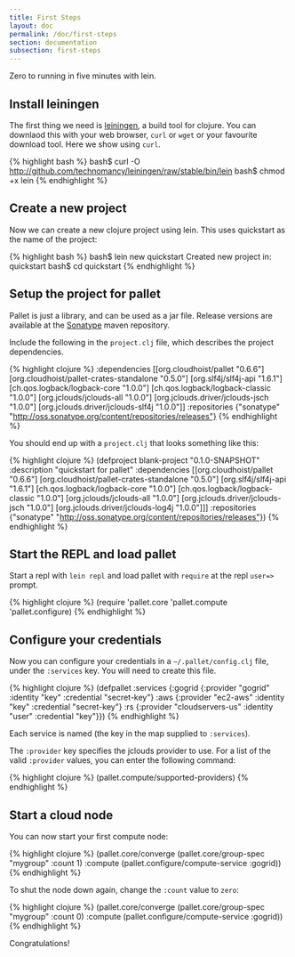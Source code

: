 ```yaml
---
title: First Steps
layout: doc
permalink: /doc/first-steps
section: documentation
subsection: first-steps
---
```


Zero to running in five minutes with lein.

## Install leiningen

The first thing we need is [leiningen](http://github.com/technomancy/leiningen),
a build tool for clojure. You can downlaod this with your web browser, `curl` or
`wget` or your favourite download tool. Here we show using `curl`.

{% highlight bash %}
bash$ curl -O http://github.com/technomancy/leiningen/raw/stable/bin/lein
bash$ chmod +x lein
{% endhighlight %}

## Create a new project

Now we can create a new clojure project using lein. This uses quickstart as the
name of the project:

{% highlight bash %}
bash$ lein new quickstart
Created new project in: quickstart
bash$ cd quickstart
{% endhighlight %}

## Setup the project for pallet

Pallet is just a library, and can be used as a jar file. Release
versions are available at the
[Sonatype](http://oss.sonatype.org/content/repositories/releases/org/cloudhoist)
maven repository.

Include the following in the `project.clj` file, which describes the project
dependencies.

{% highlight clojure %}
:dependencies [[org.cloudhoist/pallet "0.6.6"]
               [org.cloudhoist/pallet-crates-standalone "0.5.0"]
               [org.slf4j/slf4j-api "1.6.1"]
               [ch.qos.logback/logback-core "1.0.0"]
               [ch.qos.logback/logback-classic "1.0.0"]
               [org.jclouds/jclouds-all "1.0.0"]
               [org.jclouds.driver/jclouds-jsch "1.0.0"]
               [org.jclouds.driver/jclouds-slf4j "1.0.0"]]
:repositories {"sonatype"
               "http://oss.sonatype.org/content/repositories/releases"}
{% endhighlight %}

You should end up with a `project.clj` that looks something like this:

{% highlight clojure %}
(defproject blank-project "0.1.0-SNAPSHOT"
  :description "quickstart for pallet"
  :dependencies [[org.cloudhoist/pallet "0.6.6"]
                 [org.cloudhoist/pallet-crates-standalone "0.5.0"]
                 [org.slf4j/slf4j-api "1.6.1"]
                 [ch.qos.logback/logback-core "1.0.0"]
                 [ch.qos.logback/logback-classic "1.0.0"]
                 [org.jclouds/jclouds-all "1.0.0"]
                 [org.jclouds.driver/jclouds-jsch "1.0.0"]
                 [org.jclouds.driver/jclouds-log4j "1.0.0"]]]
  :repositories {"sonatype"
                 "http://oss.sonatype.org/content/repositories/releases"})
{% endhighlight %}

## Start the REPL and load pallet

Start a repl with `lein repl` and load pallet with `require` at the repl
`user=>` prompt.

{% highlight clojure %}
(require 'pallet.core 'pallet.compute 'pallet.configure)
{% endhighlight %}


## Configure your credentials

Now you can configure your credentials in a `~/.pallet/config.clj` file, under
the `:services` key. You will need to create this file.

{% highlight clojure %}
(defpallet
  :services
    {:gogrid {:provider "gogrid"
              :identity "key"
              :credential "secret-key"}
     :aws {:provider "ec2-aws"
           :identity "key"
           :credential "secret-key"}
     :rs  {:provider "cloudservers-us"
           :identity "user"
           :credential "key"}})
{% endhighlight %}

Each service is named (the key in the map supplied to `:services`).

The `:provider` key specifies the jclouds provider to use.  For a list of the
valid `:provider` values, you can enter the following command:

{% highlight clojure %}
(pallet.compute/supported-providers)
{% endhighlight %}


## Start a cloud node

You can now start your first compute node:

{% highlight clojure %}
(pallet.core/converge
  (pallet.core/group-spec "mygroup" :count 1)
  :compute (pallet.configure/compute-service :gogrid))
{% endhighlight %}

To shut the node down again, change the `:count` value to `zero`:

{% highlight clojure %}
(pallet.core/converge
  (pallet.core/group-spec "mygroup" :count 0)
  :compute (pallet.configure/compute-service :gogrid))
{% endhighlight %}

Congratulations!
